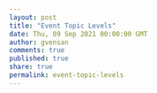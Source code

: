 ```yaml
---
layout: post
title: "Event Topic Levels"
date: Thu, 09 Sep 2021 00:00:00 GMT
author: gvensan
comments: true
published: true
share: true
permalink: event-topic-levels
---
```

